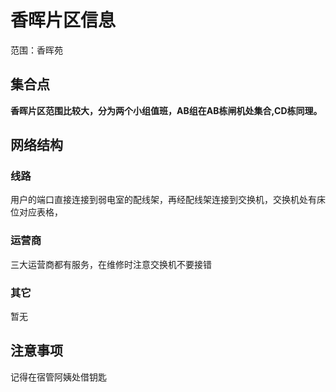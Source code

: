 # 香晖片区信息
范围：香晖苑
##  集合点
**香晖片区范围比较大，分为两个小组值班，AB组在AB栋闸机处集合,CD栋同理。**
## 网络结构
### 线路
用户的端口直接连接到弱电室的配线架，再经配线架连接到交换机，交换机处有床位对应表格，
### 运营商
三大运营商都有服务，在维修时注意交换机不要接错
### 其它
暂无
## 注意事项
记得在宿管阿姨处借钥匙
